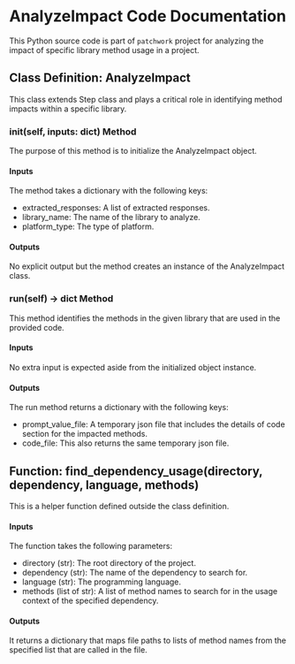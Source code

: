 # AnalyzeImpact Code Documentation

This Python source code is part of `patchwork` project for analyzing the impact of specific library method usage in a project.

## Class Definition: AnalyzeImpact

This class extends Step class and plays a critical role in identifying method impacts within a specific library.

### __init__(self, inputs: dict) Method

The purpose of this method is to initialize the AnalyzeImpact object. 

#### Inputs

The method takes a dictionary with the following keys:

- extracted_responses: A list of extracted responses.
- library_name: The name of the library to analyze.
- platform_type: The type of platform.

#### Outputs

No explicit output but the method creates an instance of the AnalyzeImpact class.

### run(self) -> dict Method

This method identifies the methods in the given library that are used in the provided code.

#### Inputs

No extra input is expected aside from the initialized object instance.

#### Outputs

The run method returns a dictionary with the following keys:

- prompt_value_file: A temporary json file that includes the details of code section for the impacted methods.
- code_file: This also returns the same temporary json file.


## Function: find_dependency_usage(directory, dependency, language, methods)

This is a helper function defined outside the class definition.

#### Inputs

The function takes the following parameters:

- directory (str): The root directory of the project.
- dependency (str): The name of the dependency to search for.
- language (str): The programming language.
- methods (list of str): A list of method names to search for in the usage context of the specified dependency.

#### Outputs

It returns a dictionary that maps file paths to lists of method names from the specified list that are called in the file.
